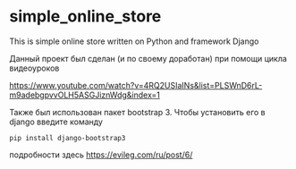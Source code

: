 # simple_online_store
This is simple online store written on Python and framework Django

Данный проект был сделан (и по своему доработан) при помощи цикла видеоуроков

https://www.youtube.com/watch?v=4RQ2USIaINs&list=PLSWnD6rL-m9adebgpvvOLH5ASGJiznWdg&index=1

Также был использован пакет bootstrap 3. Чтобы установить его в django введите команду

`pip install django-bootstrap3`

подробности здесь https://evileg.com/ru/post/6/